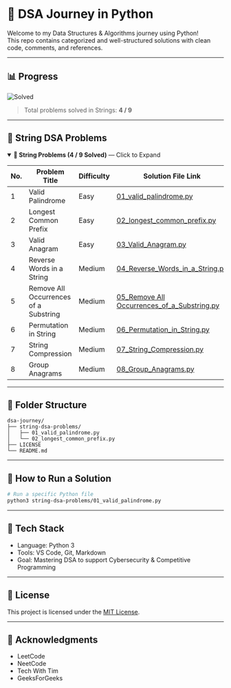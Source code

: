 # 🧠 DSA Journey in Python

Welcome to my Data Structures & Algorithms journey using Python!  
This repo contains categorized and well-structured solutions with clean code, comments, and references.

---

## 📊 Progress

![Solved](https://img.shields.io/badge/Solved-4%20%2F%209-blueviolet)  
> Total problems solved in Strings: **4 / 9**

---

## 🧵 String DSA Problems

<details open>
<summary><strong>📂 String Problems (4 / 9 Solved)</strong> — Click to Expand</summary>

| No. | Problem Title                | Difficulty | Solution File Link                                                   |
|-----|------------------------------|------------|----------------------------------------------------------------------|
| 1   | Valid Palindrome             | Easy       | [01_valid_palindrome.py](string-dsa-problems/01_valid_palindrome.py) |
| 2   | Longest Common Prefix        | Easy       | [02_longest_common_prefix.py](string-dsa-problems/02_longest_common_prefix.py) |
| 3   | Valid Anagram                | Easy       | [03_Valid_Anagram.py](string-dsa-problems/03_Valid_Anagram.py) |
| 4   | Reverse Words in a String    | Medium     | [04_Reverse_Words_in_a_String.py](string-dsa-problems/04_Reverse_Words_in_a_String.py) |
| 5   | Remove All Occurrences of a Substring | Medium     | [05_Remove All Occurrences_of_a_Substring.py](string-dsa-problems/05_Remove%20All%20Occurrences_of_a_Substring.py) |
| 6   | Permutation in String                 | Medium     | [06_Permutation_in_String.py](string-dsa-problems/06_Permutation_in_String.py) |
| 7   | String Compression           | Medium     | [07_String_Compression.py](string-dsa-problems/07_String_Compression.py) |
| 8   | Group Anagrams               | Medium     | [08_Group_Anagrams.py](string-dsa-problems/08_Group_Anagrams.py) |

</details>


---

## 📁 Folder Structure

```
dsa-journey/
├── string-dsa-problems/
│   ├── 01_valid_palindrome.py
│   └── 02_longest_common_prefix.py
├── LICENSE
└── README.md
```

---

## 🚀 How to Run a Solution

```bash
# Run a specific Python file
python3 string-dsa-problems/01_valid_palindrome.py
```

---

## 🧠 Tech Stack

- Language: Python 3
- Tools: VS Code, Git, Markdown
- Goal: Mastering DSA to support Cybersecurity & Competitive Programming

---

## 📌 License

This project is licensed under the [MIT License](LICENSE).

---

## 🙏 Acknowledgments

- LeetCode
- NeetCode
- Tech With Tim
- GeeksForGeeks
